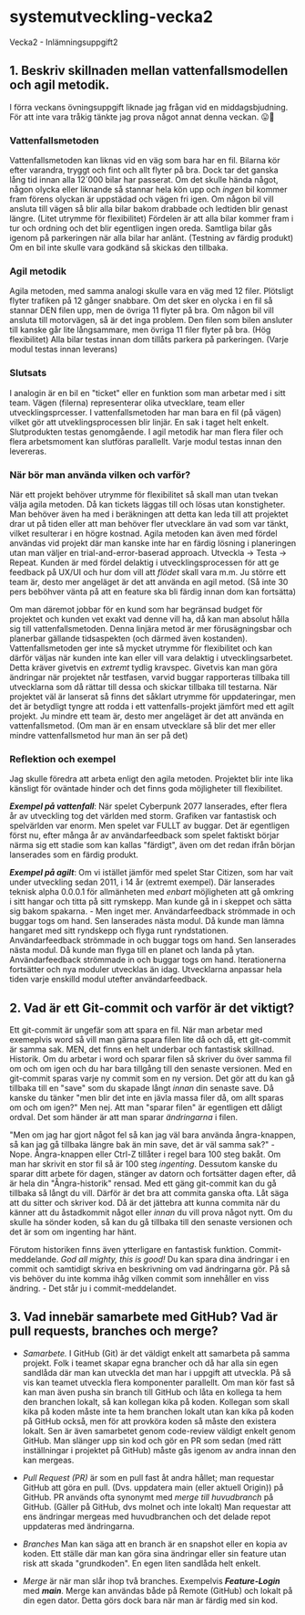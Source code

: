 # systemutveckling-vecka2
Vecka2 - Inlämningsuppgift2

## 1. **Beskriv skillnaden mellan vattenfallsmodellen och agil metodik.**
I förra veckans övningsuppgift liknade jag frågan vid en middagsbjudning. För att inte vara tråkig tänkte jag prova något annat denna veckan. 😛🤘

### Vattenfallsmetoden
Vattenfallsmetoden kan liknas vid en väg som bara har en fil. Bilarna kör efter varandra, tryggt och fint och allt flyter på bra. Dock tar det ganska lång tid innan alla 12´000 bilar har passerat. Om det skulle hända något, någon olycka eller liknande så stannar hela kön upp och *ingen* bil kommer fram förens olyckan är uppstädad och vägen fri igen. 
Om någon bil vill ansluta till vägen så blir alla bilar bakom drabbade och ledtiden blir genast längre. (Litet utrymme för flexibilitet)
Fördelen är att alla bilar kommer fram i tur och ordning och det blir egentligen ingen oreda. Samtliga bilar gås igenom på parkeringen när alla bilar har anlänt. (Testning av färdig produkt) Om en bil inte skulle vara godkänd så skickas den tillbaka. 

### Agil metodik
Agila metoden, med samma analogi skulle vara en väg med 12 filer. Plötsligt flyter trafiken på 12 gånger snabbare. Om det sker en olycka i en fil så stannar DEN filen upp, men de övriga 11 flyter på bra. Om någon bil vill ansluta till motorvägen, så är det inga problem. Den filen som bilen ansluter till kanske går lite långsammare, men övriga 11 filer flyter på bra. (Hög flexibilitet) Alla bilar testas innan dom tillåts parkera på parkeringen. (Varje modul testas innan leverans)

### Slutsats
I analogin är en bil en "ticket" eller en funktion som man arbetar med i sitt team. 
Vägen (filerna) representerar olika utvecklare, team eller utvecklingsprcesser. 
I vattenfallsmetoden har man bara en fil (på vägen) vilket gör att utveklingsprocessen blir linjär. En sak i taget helt enkelt. Slutprodukten testas genomgående. 
I agil metodik har man flera filer och flera arbetsmoment kan slutföras parallellt. Varje modul testas innan den levereras.

### När bör man använda vilken och varför? 
När ett projekt behöver utrymme för flexibilitet så skall man utan tvekan välja agila metoden. Då kan tickets läggas till och lösas utan konstigheter. Man behöver även ha med i beräkningen att detta kan leda till att projektet drar ut på tiden eller att man behöver fler utvecklare än vad som var tänkt, vilket resulterar i en högre kostnad. Agila metoden kan även med fördel användas vid projekt där man kanske inte har en färdig lösning i planeringen utan man väljer en trial-and-error-baserad approach. Utveckla -> Testa -> Repeat. Kunden är med fördel delaktig i utvecklingsprocessen för att ge feedback på UX/UI och hur dom vill att *flödet* skall vara m.m. 
Ju större ett team är, desto mer angeläget är det att använda en agil metod. (Så inte 30 pers beböhver vänta på att en feature ska bli färdig innan dom kan fortsätta)

Om man däremot jobbar för en kund som har begränsad budget för projektet och kunden vet exakt vad denne vill ha, då kan man absolut hålla sig till vattenfallsmetoden. Denna linjära metod är mer förusägningsbar och planerbar gällande tidsaspekten (och därmed även kostanden). Vattenfallsmetoden ger inte så mycket utrymme för flexibilitet och kan därför väljas när kunden inte kan eller vill vara delaktig i utvecklingsarbetet. Detta kräver givetvis en *extremt* tydlig kravspec. Givetvis kan man göra ändringar när projektet når testfasen, varvid buggar rapporteras tillbaka till utvecklarna som då rättar till dessa och skickar tillbaka till testarna. När projektet väl är lanserat så finns det såklart utrymme för uppdateringar, men det är betydligt tyngre att rodda i ett vattenfalls-projekt jämfört med ett agilt projekt. 
Ju mindre ett team är, desto mer angeläget är det att använda en vattenfallsmetod. (Om man är en ensam utvecklare så blir det mer eller mindre vattenfallsmetod hur man än ser på det)

### Reflektion och exempel
Jag skulle föredra att arbeta enligt den agila metoden. Projektet blir inte lika känsligt för oväntade hinder och det finns goda möjligheter till flexibilitet. 

***Exempel på vattenfall***: När spelet Cyberpunk 2077 lanserades, efter flera år av utveckling tog det världen med storm. Grafiken var fantastisk och spelvärlden var enorm. Men spelet var FULLT av buggar. Det är egentligen först nu, efter många år av användarfeedback som spelet faktiskt börjar närma sig ett stadie som kan kallas "färdigt", även om det redan ifrån början lanserades som en färdig produkt.

***Exempel på agilt***: Om vi istället jämför med spelet Star Citizen, som har vait under utveckling sedan 2011, i 14 år (extremt exempel). Där lanserades teknisk alpha 0.0.0.1 för allmänheten med *enbart* möjligheten att gå omkring i sitt hangar och titta på sitt rymskepp. Man kunde gå in i skeppet och sätta sig bakom spakarna. - Men inget mer. Användarfeedback strömmade in och buggar togs om hand. Sen lanserades nästa modul. Då kunde man lämna hangaret med sitt ryndskepp och flyga runt ryndstationen. Användarfeedback strömmade in och buggar togs om hand. Sen lanserades nästa modul. Då kunde man flyga till en planet och landa på ytan. Användarfeedback strömmade in och buggar togs om hand. Iterationerna fortsätter och nya moduler utvecklas än idag. Utvecklarna anpassar hela tiden varje enskilld modul utefter användarfeedback.

## 2. **Vad är ett Git-commit och varför är det viktigt?**
Ett git-commit är ungefär som att spara en fil. När man arbetar med exemeplvis word så vill man gärna spara filen lite då och då, ett git-commit är samma sak. 
MEN, det finns en helt underbar och fantastisk skillnad. Historik. Om du arbetar i word och sparar filen så skriver du över samma fil om och om igen och du har bara tillgång till den senaste versionen. Med en git-commit sparas varje ny commit som en ny version. Det gör att du kan gå tillbaka till en "save" som du skapade långt *innan* din senaste save. Då kanske du tänker "men blir det inte en jävla massa filer då, om allt sparas om och om igen?" Men nej. Att man "sparar filen" är egentligen ett dåligt ordval. Det som händer är att man sparar *ändringarna* i filen. 

"Men om jag har gjort något fel så kan jag väl bara använda ångra-knappen, så kan jag gå tillbaka längre bak än min save, det är väl samma sak?" - Nope. Ångra-knappen eller Ctrl-Z tillåter i regel bara 100 steg bakåt. Om man har skrivit en stor fil så är 100 steg *ingenting*. Dessutom kanske du sparar ditt arbete för dagen, stänger av datorn och fortsätter dagen efter, då är hela din "Ångra-historik" rensad. Med ett gäng git-commit kan du gå tillbaka så långt du vill. Därför är det bra att commita ganska ofta. Låt säga att du sitter och skriver kod. Då är det jättebra att kunna commita när du känner att du åstadkommit något eller *innan* du vill prova något nytt. Om du skulle ha sönder koden, så kan du gå tillbaka till den senaste versionen och det är som om ingenting har hänt.

Förutom historiken finns även ytterligare en fantastisk funktion. Commit-meddelande. *God all mighty, this is good!* Du kan spara dina ändringar i en commit och samtidigt skriva en beskrivning om vad ändringarna gör. På så vis behöver du inte komma ihåg vilken commit som innehåller en viss ändring. - Det står ju i commit-meddelandet. 

## 3. **Vad innebär samarbete med GitHub? Vad är pull requests, branches och merge?**
- *Samarbete.* I GitHub (Git) är det väldigt enkelt att samarbeta på samma projekt. Folk i teamet skapar egna brancher och då har alla sin egen sandlåda där man kan utveckla det man har i uppgift att utveckla. På så vis kan teamet utveckla flera komponenter parallellt. Om man kör fast så kan man även pusha sin branch till GitHub och låta en kollega ta hem den branchen lokalt, så kan kollegan kika på koden. Kollegan som skall kika på koden måste inte ta hem branchen lokalt utan kan kika på koden på GitHub också, men för att provköra koden så måste den existera lokalt. Sen är även samarbetet genom code-review väldigt enkelt genom GitHub. Man slänger upp sin kod och gör en PR som sedan (med rätt inställningar i projektet på GitHub) måste gås igenom av andra innan den kan mergeas. 

- *Pull Request (PR)* är som en pull fast åt andra hållet; man requestar GitHub att göra en pull. (Dvs. uppdatera main (eller aktuell Origin)) på GitHub. PR används ofta synonymt med *merge till huvudbranch* på GitHub. (Gäller på GitHub, dvs molnet och inte lokalt) Man requestar att ens ändringar mergeas med huvudbranchen och det delade repot uppdateras med ändringarna. 

- *Branches* Man kan säga att en branch är en snapshot eller en kopia av koden. Ett ställe där man kan göra sina ändringar eller sin feature utan risk att skada "grundkoden". En egen liten sandlåda helt enkelt.

- *Merge*  är när man slår ihop två branches. Exempelvis **_Feature-Login_** med **_main_**. Merge kan användas både på Remote (GitHub) och lokalt på din egen dator. Detta görs dock bara när man är färdig med sin kod. 